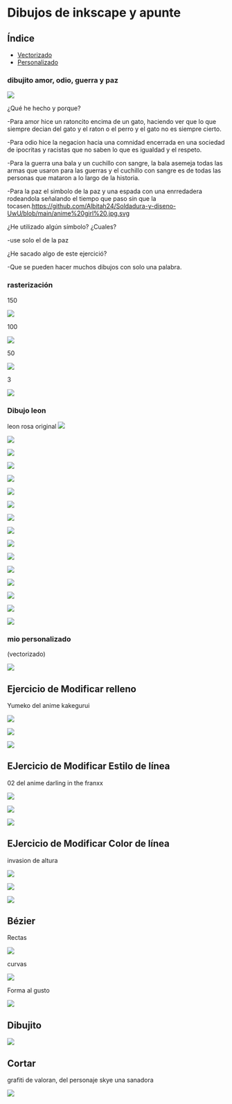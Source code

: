 # Dibujos de inkscape y apunte

## Índice 

- [Vectorizado](#dibujo-leon)
- [Personalizado](https://github.com/Albitah24/Soldadura-y-diseno-UwU/blob/main/inkscape.md#mio-personalizado)

### dibujito amor, odio, guerra y paz

![](https://github.com/Albitah24/Soldadura-y-diseno-UwU/blob/main/Captura%20de%20pantalla%20de%202021-03-24%2010-53-41.png)


¿Qué he hecho y porque? 

-Para amor hice un ratoncito encima de un gato, haciendo ver que lo que siempre decian del gato y el raton o el perro y el gato no es siempre cierto.

-Para odio hice la negacion hacia una comnidad encerrada en una sociedad de ipocritas y racistas que no saben lo que es igualdad y el respeto.

-Para la guerra una bala y un cuchillo con sangre, la bala asemeja todas las armas que usaron para las guerras y el cuchillo con sangre es de todas las personas que mataron a lo largo de la historia.

-Para la paz el simbolo de la paz y una espada con una enrredadera rodeandola señalando el tiempo que paso sin que la tocasen.https://github.com/Albitah24/Soldadura-y-diseno-UwU/blob/main/anime%20girl%20.jpg.svg

¿He utilizado algún símbolo? ¿Cuales?

-use solo el de la paz

¿He sacado algo de este ejercició?

-Que se pueden hacer muchos dibujos con solo una palabra.


### rasterización

150

![](https://github.com/Albitah24/Soldadura-y-diseno-UwU/blob/main/dibujo150.svg.png)


100

![](https://github.com/Albitah24/Soldadura-y-diseno-UwU/blob/main/dibujo.svg)

50

![](https://github.com/Albitah24/Soldadura-y-diseno-UwU/blob/main/dibujo50.svg.png)

3

![](https://github.com/Albitah24/Soldadura-y-diseno-UwU/blob/main/dibujo.svg.png)


### Dibujo leon 

leon rosa original
![](https://github.com/Albitah24/Soldadura-y-diseno-UwU/blob/main/0468ba4c-65e8-436e-a267-f76147971ea0.jpg)

![](https://github.com/Albitah24/Soldadura-y-diseno-UwU/blob/main/leonxitu.jpg.svg)


![](https://github.com/Albitah24/Soldadura-y-diseno-UwU/blob/main/leonxitu2.jpg.svg)


![](https://github.com/Albitah24/Soldadura-y-diseno-UwU/blob/main/leonxitu3.jpg.svg)


![](https://github.com/Albitah24/Soldadura-y-diseno-UwU/blob/main/leonxitu4.jpg.svg)


![](https://github.com/Albitah24/Soldadura-y-diseno-UwU/blob/main/leonxitu5.jpg.svg)


![](https://github.com/Albitah24/Soldadura-y-diseno-UwU/blob/main/leonxitu6.jpg.svg)


![](https://github.com/Albitah24/Soldadura-y-diseno-UwU/blob/main/Captura%20de%20pantalla%20de%202021-03-25%2009-39-39.png)


![](https://github.com/Albitah24/Soldadura-y-diseno-UwU/blob/main/leon%20trazo%200.2.png)


![](https://github.com/Albitah24/Soldadura-y-diseno-UwU/blob/main/leon%20trazo%200.2.jpg.svg)


![](https://github.com/Albitah24/Soldadura-y-diseno-UwU/blob/main/leon%20trazo%200.1.png)


![](https://github.com/Albitah24/Soldadura-y-diseno-UwU/blob/main/leon%20trazo%200.1.svg)


![](https://github.com/Albitah24/Soldadura-y-diseno-UwU/blob/main/leon%20trazo%200.3..png)

![](https://github.com/Albitah24/Soldadura-y-diseno-UwU/blob/main/leon%20trazo%200.3.svg)


![](https://github.com/Albitah24/Soldadura-y-diseno-UwU/blob/main/leon%20trazo%200.4.png)

![](https://github.com/Albitah24/Soldadura-y-diseno-UwU/blob/main/leon%20trazo%200.4.svg)


### mio personalizado

(vectorizado)

![](https://github.com/Albitah24/Soldadura-y-diseno-UwU/blob/main/anime%20girl%20.jpg.svg)

## Ejercicio de Modificar relleno

Yumeko del anime kakegurui

![](https://github.com/Albitah24/Soldadura-y-diseno-UwU/blob/main/yumeko.jpg)

![](https://github.com/Albitah24/Soldadura-y-diseno-UwU/blob/main/yumeko%20relleno%20.jpg.svg)

![](https://github.com/Albitah24/Soldadura-y-diseno-UwU/blob/main/yumeko%20relleno0.2.png)

## EJercicio de Modificar Estilo de línea
02 del anime darling in the franxx

![](https://github.com/Albitah24/Soldadura-y-diseno-UwU/blob/main/02WAIFU.jpg)

![](https://github.com/Albitah24/Soldadura-y-diseno-UwU/blob/main/02WAIFU%20lineas%20modificas.jpg.svg)

![](https://github.com/Albitah24/Soldadura-y-diseno-UwU/blob/main/02WAIFU%20lineas%20.png)

## EJercicio de Modificar Color de línea
invasion de altura

![](https://www.ismorbo.com/wp-content/uploads/2020/11/highrise2.jpeg) 

![](https://github.com/Albitah24/Soldadura-y-diseno-UwU/blob/main/yandere%20UwU%20lineas.jpg.svg)

![](https://github.com/Albitah24/Soldadura-y-diseno-UwU/blob/main/yandere%20UwU%20lineas.png)

## Bézier
Rectas


![](https://github.com/Albitah24/Soldadura-y-diseno-UwU/blob/main/recta.svg)

curvas


![](https://github.com/Albitah24/Soldadura-y-diseno-UwU/blob/main/curbas.svg)

Forma al gusto


![](https://github.com/Albitah24/Soldadura-y-diseno-UwU/blob/main/forma%20rara.svg)



## Dibujito

![](https://github.com/Albitah24/Soldadura-y-diseno-UwU/blob/main/dibujito%20.svg)

## Cortar

grafiti de valoran, del personaje skye una sanadora 

![](https://github.com/Albitah24/Soldadura-y-diseno-UwU/blob/main/corte%20laser%20svg.png.svg)
